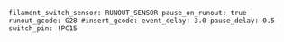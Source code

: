 `filament_switch_sensor: RUNOUT_SENSOR
pause_on_runout: true
runout_gcode: G28
#insert_gcode:
event_delay: 3.0
pause_delay: 0.5
switch_pin: !PC15`
